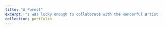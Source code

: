 ```yaml
---
title: "A Forest"
excerpt: "I was lucky enough to collaborate with the wonderful artist [Max de Esteban](https://maxdeesteban.com/) on his brilliant work entitled [A Forest](https://www.klompching.com/newsblog/2021/2/2/max-de-esteban-museum-acquisition), which is part of the permanent collection of the Museum of Contemporary Art of Barcelona ([MACBA](https://www.macba.cat/en)). In the piece of art below, the artist politely asks a deep neural network for a selfie, even though -as an algorithm- it has no self. Will [explainable AI](https://en.wikipedia.org/wiki/Explainable_artificial_intelligence) help to bridge this gap between machines and human beings? <br> <br/><img src='/images/MACBA_Forest.jpg'>"
collection: portfolio
---
```

